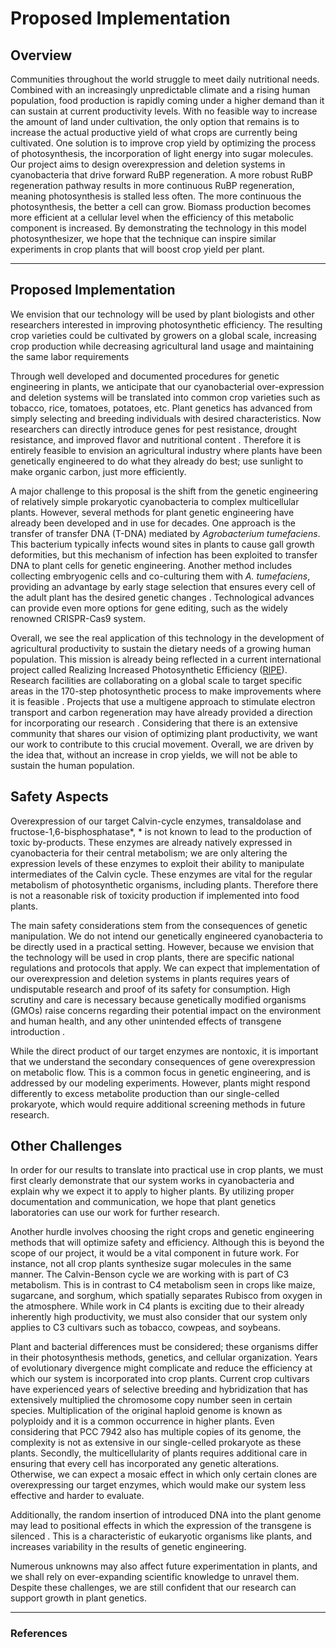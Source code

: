# Proposed Implementation

## Overview
Communities throughout the world struggle to meet daily nutritional needs. Combined with an increasingly unpredictable climate and a rising human population, food production is rapidly coming under a higher demand than it can sustain at current productivity levels. With no feasible way to increase the amount of land under cultivation, the only option that remains is to increase the actual productive yield of what crops are currently being cultivated. One solution is to improve crop yield by optimizing the process of photosynthesis, the incorporation of light energy into sugar molecules. Our project aims to design overexpression and deletion systems in cyanobacteria that drive forward RuBP regeneration. A more robust RuBP regeneration pathway results in more continuous RuBP regeneration, meaning photosynthesis is stalled less often. The more continuous the photosynthesis, the better a cell can grow.  Biomass production becomes more efficient at a cellular level when the efficiency of this metabolic component is increased. By demonstrating the technology in this model photosynthesizer, we hope that the technique can inspire similar experiments in crop plants that will boost crop yield per plant. 

---
## Proposed Implementation
We envision that our technology will be used by plant biologists and other researchers interested in improving photosynthetic efficiency. The resulting crop varieties could be cultivated by growers on a global scale, increasing crop production while decreasing agricultural land usage and maintaining the same labor requirements

Through well developed and documented procedures for genetic engineering in plants, we anticipate  that our cyanobacterial over-expression and deletion systems will be translated into common crop varieties such as tobacco, rice, tomatoes, potatoes, etc. Plant genetics has advanced from simply selecting and breeding individuals with desired characteristics. Now researchers can directly introduce genes for pest resistance, drought resistance, and improved flavor and nutritional content <reference identifier="25" />. Therefore it is entirely feasible to envision an agricultural industry where plants have been genetically engineered to do what they already do best; use sunlight to make organic carbon, just more efficiently.

A major challenge to this proposal is the shift from the genetic engineering of relatively simple prokaryotic cyanobacteria to complex multicellular plants. However, several methods for plant genetic engineering have already been developed and in use for decades. One approach is the transfer of transfer DNA (T-DNA) mediated by *Agrobacterium tumefaciens*. This bacterium typically infects wound sites in plants to cause gall growth deformities, but this mechanism of infection has been exploited to transfer DNA to plant cells for genetic engineering. Another method includes collecting embryogenic cells and co-culturing them with *A. tumefaciens*, providing an advantage by early stage selection that ensures every cell of the adult plant has the desired genetic changes <reference identifier="21" />. Technological advances can provide even more options for gene editing, such as the widely renowned CRISPR-Cas9 system. 

Overall, we see the real application of this technology in the development of agricultural productivity to sustain the dietary needs of a growing human population. This mission is already being reflected in a current international project called Realizing Increased Photosynthetic Efficiency ([RIPE](https://ripe.illinois.edu)). Research facilities are collaborating on a global scale to target specific areas in the 170-step photosynthetic process to make improvements where it is feasible <reference identifier="24" />. Projects that use a multigene approach to stimulate electron transport and carbon regeneration may have already provided a direction for incorporating our research <reference identifier="26" />. Considering that there is an extensive community that shares our vision of optimizing plant productivity, we want our work to contribute to this crucial movement. Overall, we are driven by the idea that, without an increase in crop yields, we will not be able to sustain the human population. 

## Safety Aspects
Overexpression of our target Calvin-cycle enzymes, transaldolase and fructose-1,6-bisphosphatase*, * is not known to lead to the production of toxic by-products. These enzymes are already natively expressed in cyanobacteria for their central metabolism; we are only altering the expression levels of these enzymes to exploit their ability to manipulate intermediates of the Calvin cycle. These enzymes are vital for the regular metabolism of photosynthetic organisms, including plants. Therefore there is not a reasonable risk of toxicity production if implemented into food plants. 

The main safety considerations stem from the consequences of genetic manipulation. We do not intend our genetically engineered cyanobacteria to be directly used in a practical setting. However, because we envision that the technology will be used in crop plants, there are specific national regulations and protocols that apply. We can expect that implementation of our overexpression and deletion systems in plants requires years of undisputable research and proof of its safety for consumption. High scrutiny and care is necessary because genetically modified organisms (GMOs) raise concerns regarding their potential impact on the environment and human health, and any other unintended effects of transgene introduction <reference identifier="22" />.

While the direct product of our target enzymes are nontoxic, it is important that we understand the secondary consequences of gene overexpression on metabolic flow. This is a common focus in genetic engineering, and is addressed by our modeling experiments. However, plants might respond differently to excess metabolite production than our single-celled prokaryote, which would require additional screening methods in future research. 

## Other Challenges
In order for our results to translate into practical use in crop plants, we must first clearly demonstrate that our system works in cyanobacteria and explain why we expect it to apply to higher plants. By utilizing proper documentation and communication, we hope that plant genetics laboratories can use our work for further research. 

Another hurdle involves choosing the right crops and genetic engineering methods that will optimize safety and efficiency. Although this is beyond the scope of our project, it would be a vital component in future work.  For instance, not all crop plants synthesize sugar molecules in the same manner. The Calvin-Benson cycle we are working with is part of C3  metabolism. This is in contrast to C4 metabolism seen in crops like maize, sugarcane, and sorghum, which spatially separates Rubisco from oxygen in the atmosphere. While work in C4  plants is exciting due to their already inherently high productivity, we must also consider that our system only applies to C3 cultivars such as tobacco, cowpeas, and soybeans.

Plant and bacterial differences must be considered; these organisms differ in their photosynthesis methods, genetics, and cellular organization. Years of evolutionary divergence might complicate and reduce the efficiency at which our system is incorporated into crop plants. Current crop cultivars have experienced years of selective breeding and hybridization that has extensively multiplied the chromosome copy number seen in certain species. Multiplication of the original haploid genome is known as polyploidy and it is a common occurrence in higher plants. Even considering that PCC 7942 also has multiple copies of its genome, the complexity is not as extensive in our single-celled prokaryote as these plants. Secondly, the multicellularity of plants requires additional care in ensuring that every cell has incorporated any genetic alterations. Otherwise, we can expect a mosaic effect in which only certain clones are overexpressing our target enzymes, which would make our system less effective and harder to evaluate.

Additionally, the random insertion of introduced DNA into the plant genome may lead to positional effects in which the expression of the transgene is silenced <reference identifier="23" />. This is a characteristic of eukaryotic organisms like plants, and increases variability in the results of genetic engineering.

Numerous unknowns may also affect future experimentation in plants, and we shall rely on ever-expanding scientific knowledge to unravel them. Despite these challenges, we are still confident that our research can support growth in plant genetics. 

---
### References
<bibliography />